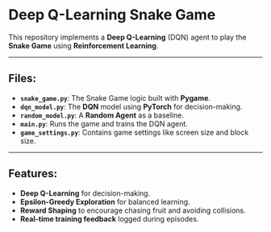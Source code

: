 # Deep Q-Learning Snake Game

This repository implements a **Deep Q-Learning** (DQN) agent to play the **Snake Game** using **Reinforcement Learning**.

---

## Files:
- **`snake_game.py`**: The Snake Game logic built with **Pygame**.
- **`dqn_model.py`**: The **DQN** model using **PyTorch** for decision-making.
- **`random_model.py`**: A **Random Agent** as a baseline.
- **`main.py`**: Runs the game and trains the DQN agent.
- **`game_settings.py`**: Contains game settings like screen size and block size.

---

## Features:
- **Deep Q-Learning** for decision-making.
- **Epsilon-Greedy Exploration** for balanced learning.
- **Reward Shaping** to encourage chasing fruit and avoiding collisions.
- **Real-time training feedback** logged during episodes.
